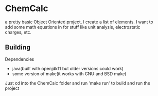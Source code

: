 # ChemCalc
a pretty basic Object Oriented project. I create a list of elements. I want to add some math equations in for stuff like unit analysis, electrostatic charges, etc. 

## Building
Dependencies
- java(built with openjdk11 but older versions could work)
- some version of make(it works with GNU and BSD make)

Just cd into the ChemCalc folder and run 'make run' to build and run the project

